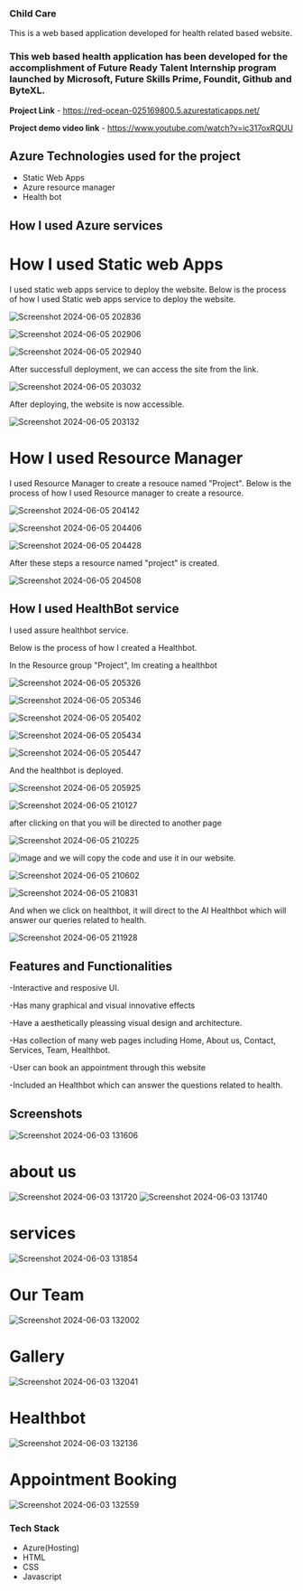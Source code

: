 ### Child Care

This is a web based application developed for health related based website.

### This web based health application has been developed for the accomplishment of Future Ready Talent Internship program launched by Microsoft, Future Skills Prime, Foundit, Github and ByteXL.

**Project Link** - https://red-ocean-025169800.5.azurestaticapps.net/

**Project demo video link** - https://www.youtube.com/watch?v=ic317oxRQUU

## Azure Technologies used for the project

- Static Web Apps
- Azure resource manager
- Health bot

## How I used Azure services
# How I used Static web Apps

I used static web apps service to deploy the website.
Below is the process of how I used Static web apps service to deploy the website.


![Screenshot 2024-06-05 202836](https://github.com/KattaSrija/Childcare-Website/assets/161741828/6faef787-be1f-443b-ae43-976e6da19978)




![Screenshot 2024-06-05 202906](https://github.com/KattaSrija/Childcare-Website/assets/161741828/ca0d6acc-1a63-406f-95ae-8d6a4231f1c6)




![Screenshot 2024-06-05 202940](https://github.com/KattaSrija/Childcare-Website/assets/161741828/747201e3-cde6-40b1-bbe2-03427b503467)



After successfull deployment, we can access the site from the link.



![Screenshot 2024-06-05 203032](https://github.com/KattaSrija/Childcare-Website/assets/161741828/5e930f62-e982-45bc-afb8-a2de039fb107)


After deploying, the website is now accessible.


![Screenshot 2024-06-05 203132](https://github.com/KattaSrija/Childcare-Website/assets/161741828/8beebeb5-3d32-4974-b24e-b564a0c28deb)



# How I used Resource Manager

I used Resource Manager to create a resouce named "Project".
Below is the process of how I used Resource manager to create a resource.


![Screenshot 2024-06-05 204142](https://github.com/KattaSrija/Childcare-Website/assets/161741828/cda2d70a-8e67-4f7c-b27c-b9059b9e088c)


![Screenshot 2024-06-05 204406](https://github.com/KattaSrija/Childcare-Website/assets/161741828/8d7b6a65-f404-41fc-8582-a5a6d99104d5)


![Screenshot 2024-06-05 204428](https://github.com/KattaSrija/Childcare-Website/assets/161741828/60cdfd9c-6539-4dcd-bb9a-de4e60d5616f)


After these steps a resource named "project" is created.

![Screenshot 2024-06-05 204508](https://github.com/KattaSrija/Childcare-Website/assets/161741828/6bedd747-8ce1-4410-806c-9274c14df940)



## How I used HealthBot service

I used assure healthbot service.

Below is the process of how I created a Healthbot.


In the Resource group "Project", Im creating a healthbot

![Screenshot 2024-06-05 205326](https://github.com/KattaSrija/Childcare-Website/assets/161741828/5c9b5e1a-317c-4898-9aa6-e2894785675f)


![Screenshot 2024-06-05 205346](https://github.com/KattaSrija/Childcare-Website/assets/161741828/d3bc1d0b-52bc-46c2-9406-2b84835060c3)

![Screenshot 2024-06-05 205402](https://github.com/KattaSrija/Childcare-Website/assets/161741828/8238198a-38de-404a-8def-47cc1a875d8c)

![Screenshot 2024-06-05 205434](https://github.com/KattaSrija/Childcare-Website/assets/161741828/84abd003-eeee-4061-9e7e-a7adb4907fe8)

![Screenshot 2024-06-05 205447](https://github.com/KattaSrija/Childcare-Website/assets/161741828/4d86aca8-22bf-45b1-a449-1f305f75cf3a)

And the healthbot is deployed.

![Screenshot 2024-06-05 205925](https://github.com/KattaSrija/Childcare-Website/assets/161741828/6bca8a9f-b71c-4981-9032-8492fb01ba96)

![Screenshot 2024-06-05 210127](https://github.com/KattaSrija/Childcare-Website/assets/161741828/346edc9e-a35d-4ee9-91c7-7c50adfd2cf6)

after clicking on that you will be directed to another page


![Screenshot 2024-06-05 210225](https://github.com/KattaSrija/Childcare-Website/assets/161741828/bb926c0e-c464-47fd-bd5b-dc0ce9fe0549)


![image](https://github.com/KattaSrija/Childcare-Website/assets/161741828/170d71bf-4d36-4b4f-a91d-e950969acf8e)
and we will copy the code and use it in our website.

![Screenshot 2024-06-05 210602](https://github.com/KattaSrija/Childcare-Website/assets/161741828/92e7632c-4f98-482e-b2d9-5ed3ee2aea3e)

![Screenshot 2024-06-05 210831](https://github.com/KattaSrija/Childcare-Website/assets/161741828/21357dda-4da6-4cf9-9313-1ee995985703)

And when we click on healthbot, it will direct to the AI Healthbot which will answer our queries related to health.

![Screenshot 2024-06-05 211928](https://github.com/KattaSrija/Childcare-Website/assets/161741828/1532599f-af78-48e5-99df-fa13d367ac4f)





## Features and Functionalities

-Interactive and resposive UI.

-Has many graphical and visual innovative effects

-Have a aesthetically pleassing visual design and architecture.

-Has collection of many web pages including Home, About us, Contact, Services, Team, Healthbot.

-User can book an appointment through this website

-Included an Healthbot which can answer the questions related to health.


## Screenshots
![Screenshot 2024-06-03 131606](https://github.com/KattaSrija/Childcare-Website/assets/161741828/86992405-ef1f-41e2-8446-29fa3956105f)

# about us
![Screenshot 2024-06-03 131720](https://github.com/KattaSrija/Childcare-Website/assets/161741828/055ed3b7-4f25-40f7-8513-3d4820bf3703)
![Screenshot 2024-06-03 131740](https://github.com/KattaSrija/Childcare-Website/assets/161741828/48f45614-d229-4196-b61b-5b0a621261f5)

# services
![Screenshot 2024-06-03 131854](https://github.com/KattaSrija/Childcare-Website/assets/161741828/203261b2-eb51-4b93-8614-6a48f31b00d3)

# Our Team
![Screenshot 2024-06-03 132002](https://github.com/KattaSrija/Childcare-Website/assets/161741828/293609f7-ad68-48c2-b452-6c033718ab41)

# Gallery
![Screenshot 2024-06-03 132041](https://github.com/KattaSrija/Childcare-Website/assets/161741828/440cfda6-4c8d-4065-af3c-b8d667a30345)


# Healthbot
![Screenshot 2024-06-03 132136](https://github.com/KattaSrija/Childcare-Website/assets/161741828/721c3204-fdb6-4c2e-9b80-a4aee050d4fc)


# Appointment Booking
![Screenshot 2024-06-03 132559](https://github.com/KattaSrija/Childcare-Website/assets/161741828/dbd05d12-e644-492d-8b2d-854332b2a747)


### Tech Stack
- Azure(Hosting)
- HTML
- CSS
- Javascript

